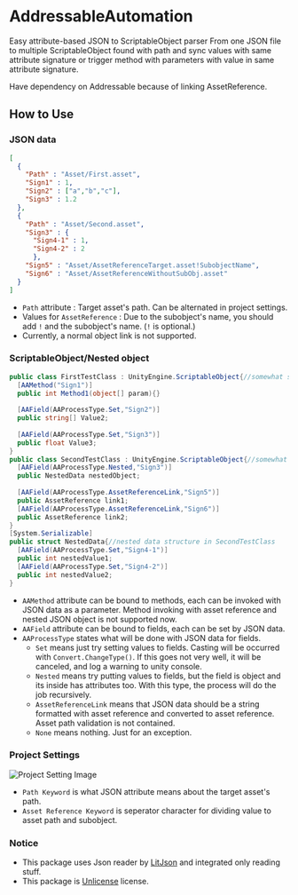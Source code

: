 # AddressableAutomation
Easy attribute-based JSON to ScriptableObject parser
From one JSON file to multiple ScriptableObject found with path and sync values with same attribute signature or trigger method with parameters with value in same attribute signature.

Have dependency on Addressable because of linking AssetReference.

## How to Use

### JSON data

```json
[
  {
    "Path" : "Asset/First.asset",
    "Sign1" : 1,
    "Sign2" : ["a","b","c"],
    "Sign3" : 1.2
  },
  {
    "Path" : "Asset/Second.asset",
    "Sign3" : {
      "Sign4-1" : 1,
      "Sign4-2" : 2
      },
    "Sign5" : "Asset/AssetReferenceTarget.asset!SubobjectName",
    "Sign6" : "Asset/AssetReferenceWithoutSubObj.asset"
  }
]
```
 - `Path` attribute : Target asset's path. Can be alternated in project settings.
 - Values for `AssetReference` : Due to the subobject's name, you should add `!` and the subobject's name. (`!` is optional.)
 - Currently, a normal object link is not supported.

### ScriptableObject/Nested object

```csharp
public class FirstTestClass : UnityEngine.ScriptableObject{//somewhat scriptable object at Asset/First.asset
  [AAMethod("Sign1")]
  public int Method1(object[] param){}
  
  [AAField(AAProcessType.Set,"Sign2")]
  public string[] Value2;
  
  [AAField(AAProcessType.Set,"Sign3")]
  public float Value3;
}
public class SecondTestClass : UnityEngine.ScriptableObject{//somewhat scriptable object at Asset/First.asset
  [AAField(AAProcessType.Nested,"Sign3")]
  public NestedData nestedObject;
  
  [AAField(AAProcessType.AssetReferenceLink,"Sign5")]
  public AssetReference link1;
  [AAField(AAProcessType.AssetReferenceLink,"Sign6")]
  public AssetReference link2;
}
[System.Serializable]
public struct NestedData{//nested data structure in SecondTestClass
  [AAField(AAProcessType.Set,"Sign4-1")]
  public int nestedValue1;
  [AAField(AAProcessType.Set,"Sign4-2")]
  public int nestedValue2;
}
```

 - `AAMethod` attribute can be bound to methods, each can be invoked with JSON data as a parameter. Method invoking with asset reference and nested JSON object is not supported now.
 - `AAField` attribute can be bound to fields, each can be set by JSON data.
 - `AAProcessType` states what will be done with JSON data for fields.
   - `Set` means just try setting values to fields. Casting will be occurred with `Convert.ChangeType()`. If this goes not very well, it will be canceled, and log a warning to unity console.
   - `Nested` means try putting values to fields, but the field is object and its inside has attributes too. With this type, the process will do the job recursively.
   - `AssetReferenceLink` means that JSON data should be a string formatted with asset reference and converted to asset reference. Asset path validation is not contained.
   - `None` means nothing. Just for an exception.

### Project Settings
![Project Setting Image](https://github.com/Jaeguins/ImagePool/blob/main/Files/AA.jpg)

 - `Path Keyword` is what JSON attribute means about the target asset's path.
 - `Asset Reference Keyword` is seperator character for dividing value to asset path and subobject.

### Notice

- This package uses Json reader by [LitJson](https://litjson.net/) and integrated only reading stuff.
- This package is [Unlicense](https://unlicense.org/) license.
